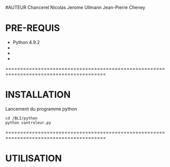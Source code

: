 
#AUTEUR
Chancerel Nicolas 
Jerome Ullmann 
Jean-Pierre Cheney  

# PRE-REQUIS
  
  - Python 4.9.2
  -
  -
  -


========================================================================================
# INSTALLATION

Lancement du programme python
```
cd /BLI/python
python controleur.py
```

========================================================================================
# UTILISATION
